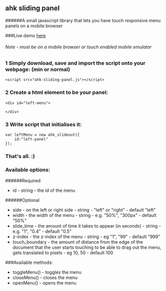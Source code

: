 ## ahk sliding panel

######A small javascript library that lets you have touch responsive menu panels on a mobile browser

###Live demo [here](http://www.allenhashkey.com/wp-content/uploads/2016/01/index.html)

###### Note - must be on a mobile browser or touch enabled mobile emulator

### 1 Simply download, save and import the script onto your webpage: (min or normal)
```
<script src="ahk-sliding-panel.js"></script>
```

### 2 Create a html element to be your panel:
```
<div id="left-menu">

</div>
```
### 3 Write script that initialises it:
```
var leftMenu = new ahk_slideout({
	id:"left-panel"
});
```
### That's all. :)

### Available options:

######Required
- id - string - the id of the menu

######Optional
- side - on the left or right side - string - "left" or "right" - default "left"
- width - the width of the menu - string - e.g. "50%", "300px" - default "50%"
- slide_time - the amount of time it takes to appear (in seconds) - string - e.g. "1", "0.4" - default "0.5"
- z-index - the z-index of the menu - string - eg "1", "99" - default "999"
- touch_boundary - the amount of distance from the edge of the document that the user starts touching to be able to drag out the menu, gets translated to pixels - eg 10, 50 - default 100

###Available methods:

- toggleMenu() - toggles the menu
- closeMenu() - closes the menu
- openMenu() - opens the menu
